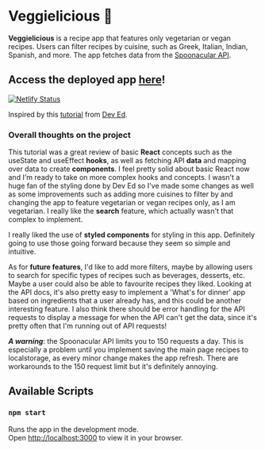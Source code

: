 # Veggielicious 🌱

**Veggielicious** is a recipe app that features only vegetarian or vegan recipes. 
Users can filter recipes by cuisine, such as Greek, Italian, Indian, Spanish, and more.
The app fetches data from the [Spoonacular API](https://spoonacular.com/food-api).

## **Access the deployed app [here](https://veggielicious.netlify.app/)!**

[![Netlify Status](https://api.netlify.com/api/v1/badges/b8a15638-1ac1-4bc2-bda9-a5e8c021c412/deploy-status)](https://app.netlify.com/sites/veggielicious/deploys)

Inspired by this [tutorial](https://www.youtube.com/watch?v=xc4uOzlndAk) from [Dev Ed](https://github.com/developedbyed/).

### Overall thoughts on the project
This tutorial was a great review of basic **React** concepts such as the useState and useEffect **hooks**, as well as fetching API **data** and mapping over data to create **components**. I feel pretty solid about basic React now and I'm ready to take on more complex hooks and concepts. I wasn't a huge fan of the styling done by Dev Ed so I've made some changes as well as some improvements such as adding more cuisines to filter by and changing the app to feature vegetarian or vegan recipes only, as I am vegetarian. I really like the **search** feature, which actually wasn't that complex to implement.

I really liked the use of **styled components** for styling in this app. Definitely going to use those going forward because they seem so simple and intuitive.

As for **future features**, I'd like to add more filters, maybe by allowing users to search for specific types of recipes such as beverages, desserts, etc. Maybe a user could also be able to favourite recipes they liked. Looking at the API docs, it's also pretty easy to implement a 'What's for dinner' app based on ingredients that a user already has, and this could be another interesting feature. I also think there should be error handling for the API requests to display a message for when the API can't get the data, since it's pretty often that I'm running out of API requests!

***A warning***: the Spoonacular API limits you to 150 requests a day. This is especially a problem until you implement saving the main page recipes to localstorage, as every minor change makes the app refresh. There are workarounds to the 150 request limit but it's definitely annoying. 

## Available Scripts
### `npm start`

Runs the app in the development mode.\
Open [http://localhost:3000](http://localhost:3000) to view it in your browser.



